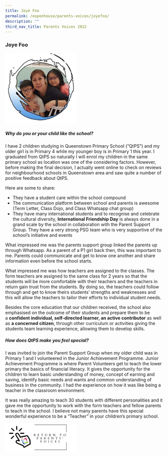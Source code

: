 ```yaml
---
title: Joye Foo
permalink: /eopenhouse/parents-voices/joyefoo/
description: ""
third_nav_title: Parents Voices 2022
---
```

### **Joye Foo**

<img src="/images/JoyeFoo_1.jpg" style="width:45%">

##### **Why do you or your child like the school?**
I have 2 children studying in Queenstown Primary School (“QtPS”) and my older girl is in Primary 4 while my younger boy is in Primary 1 this year. I graduated from QtPS so naturally I will enrol my children in the same primary school as location was one of the considering factors. However, before making the final decision, I actually went online to check on reviews for neighbourhood schools in Queenstown area and saw quite a number of positive feedback about QtPS.

Here are some to share:
*   They have a student care within the school compound
*   The communication platform between school and parents is awesome (Term Letter, Class Dojo, and Class Whatsapp chat group)
*   They have many international students and to recognise and celebrate the cultural diversity,&nbsp;**International Friendship Day**&nbsp;is always done in a grand scale by the school in collaboration with the Parent Support Group. They have a very strong PSG team who is very supportive of the school’s initiative and events

What impressed me was the parents support group linked the parents up through Whatsapp. As a parent of a P1 girl back then, this was important to me. Parents could communicate and get to know one another and share information even before the school starts.

What impressed me was how teachers are assigned to the classes. The form teachers are assigned to the same class for 2 years so that the students will be more comfortable with their teachers and the teachers in return gain trust from the students. By doing so, the teachers could follow through and get to know theirs students’ strengths and weaknesses and this will allow the teachers to tailor their efforts to individual student needs.

Besides the core education that our children received, the school also emphasised on the outcome of their students and prepare them to be a&nbsp;**confident individual, self-directed learner, an active contributor**&nbsp;as well as&nbsp;**a concerned citizen**, through other curriculum or activities giving the students team learning experience, allowing them to develop skills.

##### **How does QtPS make you feel special?**
I was invited to join the Parent Support Group when my older child was in Primary 1 and I volunteered in the Junior Achievement Programme. Junior Achievement Programme is where Parent Volunteers get to teach the lower primary the basics of financial literacy. It gives the opportunity for the children to learn basic understanding of money, concept of earning and saving, identify basic needs and wants and common understanding of business in the community. I had the experience on how it was like being a teacher in the classroom environment.

It was really amazing to teach 30 students with different personalities and it gave me the opportunity to work with the form teachers and fellow parents to teach in the school. I believe not many parents have this special wonderful experience to be a “Teacher” in your children’s primary school.

<p><a href="https://staging.d3haevm43m8pfu.amplifyapp.com/eopenhouse/parents-voices/">
<img style="width:45%" src="/images/return%20parent%20voice.png">
</a></p>